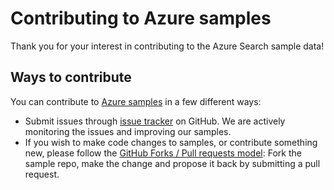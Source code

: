 # Contributing to Azure samples

Thank you for your interest in contributing to the Azure Search sample data!

## Ways to contribute

You can contribute to [Azure samples](https://azure.microsoft.com/documentation/samples/) in a few different ways:
 
- Submit issues through [issue tracker](https://github.com/Azure-Samples/azure-search-sample-data/issues) on GitHub. We are actively monitoring the issues and improving our samples.
- If you wish to make code changes to samples, or contribute something new, please follow the [GitHub Forks / Pull requests model](https://help.github.com/articles/fork-a-repo/): Fork the sample repo, make the change and propose it back by submitting a pull request.